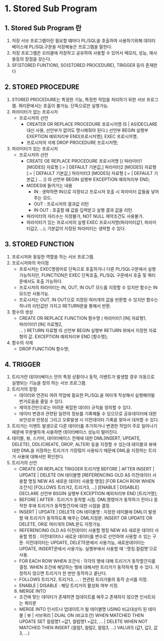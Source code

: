 # 1. Stored Sub Program
## 1. Stored Sub Program 란
1. 저장 서브 프로그램이란 필요할 떄마다 PL/SQL을 호출하여 사용하기위해 데이터베이스에 PL/SQL구문을 저장해놓은 프로그램을 말한다.
2. 저장 프로그램은 오라클에 저장하고 공유하여 사용할 수 있어서 메모리, 성능, 재사용등의 장점을 갖는다.
3. SF(STORED FUNTION), SO(STORED PROCEDURE), TRIGGER 등이 존재한다
 ## 2. STORED PROCEDURE
 1. STORED PROCEDURE는 특정한 기능, 특정한 작업을 처리하기 위한 서브 프로그램. 쿼리문에서는 호출이 불가능. 단독으로만 실행가능.
 2. 파라미터가 없는 프로시저
    - 프로시저의 선언
        - CREATER OR REPLACE PROCEDURE    프로시저명
          IS | AS(DECLARE 대신 사용, 선언부가 없어도 명시해줘야 된다.)
            선언부
          BEGIN
            실헹부
          EXEPTION
            예외처리부
          END[프로시저명];
          EXEC 프로시저명;
        - 프로시저의 삭제
          DROP PROCEDURE 프로시저명;
3. 파라미터가 있는 프로시저
    - 프로시저의 선언
        - CREATE OE REPLACE PROCEDURE 프로시저명
        [(
            파라미터1 [MODES] 자료형 [:= | 
            DEFAULT 기본값,]
            파라미터2 [MODES] 자료형 [:= | 
            DEFAULT 기본값,]
            파라미터3 [MODES] 자료형 [:= | 
            DEFAULT 기본값,]
            ...
        )]
        IS
            선언부
        BEGIN
            실행부
        EXCEPTION
            예외처리부
        END;
        - MODES에 들어가는 내용
            - IN : 생략하면 IN으로 지정되고
            프로시저 호출 시 파라미터 값들을 넣어주는 모드.
            - OUT : 프로시저의 결과값 리턴
            - IN OUT : 호출할 떄 값을 입력받고 실행 결과 값을 리턴.
        - 파라미터의 자리수는 지정불가, NOT NULL 제약조건도 사용불가.
        - 파라미터가 있는 프로시저의 실행
        EXEC 프로시저명(파라미터값1, 파라미터값2, ...); 기본값이 지정된 파라미터는 생략할 수 있다.

## 3. STORED FUNCTION
1. 프로시저와 동일한 역할을 하는 서브 프로그램.
2. 프로시저와의 차이점
    - 프로시저는 EXEC명령어로 단독으로 호출하거나 다른 PL/SQL구문에서 실행 가능하지만, FUNCTION은 EXEC 단독호출, PL/SQL 구문에서 호출 및 쿼리문에서도 호출 가능하다.
    - 프로시저의 파라미터는 IN, OUT, IN OUT 모드를 지정할 수 있지만 함수는 IN 모드만 사용가능.
    - 프로시저는 OUT, IN OUT으로 지정된 여러개의 값을 반환할 수 있지만 함수는 하나의 리턴값만 가지고 RETURN문을 통해서 반환.
3. 함수의 생성
    - CREATE OR REPLACE FUNCTION 함수명
    (
        파라미터1 [IN] 자료형1,    
        파라미터1 [IN] 자료형2,    
        ...
    )
    RETURN 자료형
    IS
        선언부
    BEGIN
        실행부
        RETURN 위에서 지정한 자료형의 값.
    EXCEPTION
        예외처리부
    END [함수명];
4. 함수의 삭제
    - DROP FUNCTION 함수명;

## 4. TRIGGER
1. 트리거란 데이터베이스 안의 특정 상황이나 동작, 이벤트가 발생할 경우 자동으로 실행되는 기능을 정의 하는 서브 프로그램.
2. 트리거의 장점
    - 데이터와 연관되 여려 작업에 필요한 PL/SQL을 여러개 작성해서 실행해야될 번거로움을 줄일 수 있다.
    - 제약조건만으로는 어려운 복잡한 데이터 규칙을 정의할 수 있다.
    - 데이터 변경과 관련된 일련의 정보를 기록해둘 수 있으므로 공유데이터에 대한 보안성과 안정성 그리고 오류발생 시 이전데이터 기록을 찾아서 대처할 수 있다.
3. 트리거는 이벤트 발생으로 다른 데이터를 추가하거나 변경한 작업이 주로 일어나기 때문에 무분별하게 사용하면 데이터베이스 성능이 떨어진다.
4. 테이블, 뷰, 스키마, 데이터베이스 전체에 대한 DML(INSERT, UPDATE, DELETE), DDL(CREATE, DROP, ALTER) 등을 지정할 수 있는데 테이블과 뷰애대한 DML을 지정하는 트리거가 가장많이 사용되기 때문에 DML을 지정하는 트리거 사용에 대해서만 확인한다.
5. 트리거의 선언
    - CREATE OR REPLACE TRIGGER 트리거명
        BEFORE | AFTER
        INSERT | UPDATE | DELETE ON 테이블명
        [REFERENCING OLD AS 이전데이터 사용할 명칭 NEW AS 새로운 데이터 사용할 명칭]
        [FOR EACH ROW WHEN 조건식]
        [FOLLOWS 트리거2, 트리거3, ...]
        [ENABLE | DISABLE]
        DECLARE 
            선언부
        BSGIN
            실행부
        EXCEPTION
            예외처리부
        END [트리거명];
    - BEFORE | AFTER : 트리거가 동작할 시점. DML명령어가 동작하기 전이나 동작한 후애 트리거가 동작할건지에 대한 시점을 결정.
    - INSERT | UPDATE | DELETE ON 테이블명 :
    지정한 테이블에 DML이 발생할 때 트리거가 동작하도록 해주는 DML지정문. INSERT OR UPDATE OR DELETE, OR로 여러개의 DML문도 지정가능.
    - REFERENCING OLD AS 이전데이터 사용할 명칭 NEW AS 새로운 데이터 사용할 명칭 : 이전데이터나 새로운 데이터를 변수로 선언하여 사용할 수 있는 구문. 이전데이터는 UPDATE, DELETE문에서 사용가능, 새로운데이터는 UPDATE, INSERT문에서 사용가능. 실행부에서 사용할 때 ':명칭.컬럼명'으로 사용.
    - FOR EACH ROW WHEN 조건식 : 각각의 행에 대해 트리거가 동작할건지를 결정. WHEN 조건에 해당하는 행에 대해서만 트리거가 동작하게 할 수 있다. 지정하지 않으면 트리거가 한 번만 동작하고 끝난다.
    - FOLLOWS 트리거2, 트리거3, ... : 연관된 트리거들의 동작 순서를 지정.
    - ENABLE | DISABLE : 해당 트리거의 활성화 여부 지정.
    6. MERGE INTO
    - 조건에 맞는 데이터가 존재하면 업데이트를 해주고 존재하지 않으면 인서트되는 쿼리문
    - MERGE INTO 인서트나 업데이트가 될 테이블명
      USING 비교대상이 된 테이블 | 뷰 | 서브쿼리 
      | DUAL
      ON (비교조건) 
      WHEN MATCHED THEN
        UPDATE SET 
            컬럼명1 =값1,
            컬럼명1 =값2,
            ...
        | DELETE
      WHEN NOT MATCHED THEN
        INSERT (컬럼1, 컬럼2, 컬럼3, ...)
        VALUES (값1, 값2, 값3, ...)
